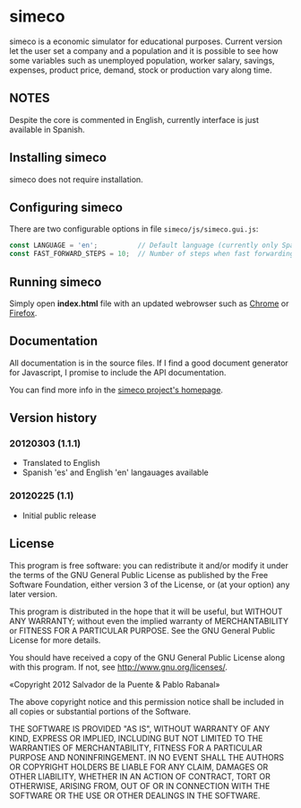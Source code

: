 # simeco

simeco is a economic simulator for educational purposes. Current version let the user set a company and a population and it is possible to see how some variables such as unemployed population, worker salary, savings, expenses, product price, demand, stock or production vary along time.

## NOTES

Despite the core is commented in English, currently interface is just available in Spanish.

## Installing simeco

simeco does not require installation. 

## Configuring simeco

There are two configurable options in file `simeco/js/simeco.gui.js`:

```javascript
const LANGUAGE = 'en';          // Default language (currently only Spanish 'es' or English 'en' are available)
const FAST_FORWARD_STEPS = 10;  // Number of steps when fast forwarding
```

## Running simeco

Simply open **index.html** file with an updated webrowser such as [Chrome](www.google.es/chrome/) or [Firefox](www.mozilla.org/firefox/fx/).

## Documentation

All documentation is in the source files. If I find a good document generator for Javascript, I promise to include the API documentation. 

You can find more info in the [simeco project's homepage](http://unoyunodiez.com/proyectos/simeco/).

## Version history

### 20120303 (1.1.1)

 * Translated to English
 * Spanish 'es' and English 'en' langauages available

### 20120225 (1.1)

 * Initial public release

## License

This program is free software: you can redistribute it and/or modify
it under the terms of the GNU General Public License as published by
the Free Software Foundation, either version 3 of the License, or
(at your option) any later version.

This program is distributed in the hope that it will be useful,
but WITHOUT ANY WARRANTY; without even the implied warranty of
MERCHANTABILITY or FITNESS FOR A PARTICULAR PURPOSE.  See the
GNU General Public License for more details.

You should have received a copy of the GNU General Public License
along with this program.  If not, see <http://www.gnu.org/licenses/>.

«Copyright 2012 Salvador de la Puente & Pablo Rabanal»

The above copyright notice and this permission notice shall be included in all copies or substantial portions of the Software.

THE SOFTWARE IS PROVIDED "AS IS", WITHOUT WARRANTY OF ANY KIND, EXPRESS OR IMPLIED, INCLUDING BUT NOT LIMITED TO THE WARRANTIES OF MERCHANTABILITY, FITNESS FOR A PARTICULAR PURPOSE AND NONINFRINGEMENT. IN NO EVENT SHALL THE AUTHORS OR COPYRIGHT HOLDERS BE LIABLE FOR ANY CLAIM, DAMAGES OR OTHER LIABILITY, WHETHER IN AN ACTION OF CONTRACT, TORT OR OTHERWISE, ARISING FROM, OUT OF OR IN CONNECTION WITH THE SOFTWARE OR THE USE OR OTHER DEALINGS IN THE SOFTWARE.
